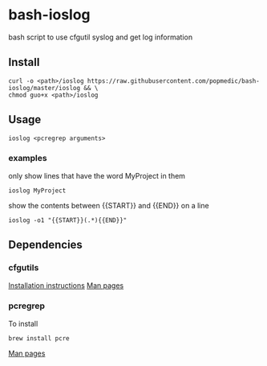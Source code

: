 # bash-ioslog

bash script to use cfgutil syslog and get log information

## Install

```
curl -o <path>/ioslog https://raw.githubusercontent.com/popmedic/bash-ioslog/master/ioslog && \
chmod guo+x <path>/ioslog
```

## Usage

`ioslog <pcregrep arguments>`

### examples

only show lines that have the word MyProject in them

```
ioslog MyProject
```

show the contents between {{START}} and {{END}} on a line

```
ioslog -o1 "{{START}}(.*){{END}}"
```

## Dependencies

### cfgutils 

[Installation instructions](https://support.apple.com/en-ca/guide/apple-configurator-2/cad856a8ea58/mac)
[Man pages](x-man-page://cfgutil)

### pcregrep

To install

```
brew install pcre
```

[Man pages](https://www.pcre.org/original/doc/html/pcregrep.html)
